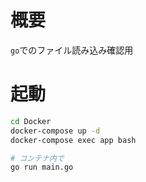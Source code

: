 # 概要
`go`でのファイル読み込み確認用  

# 起動
```bash
cd Docker
docker-compose up -d
docker-compose exec app bash

# コンテナ内で
go run main.go
```
